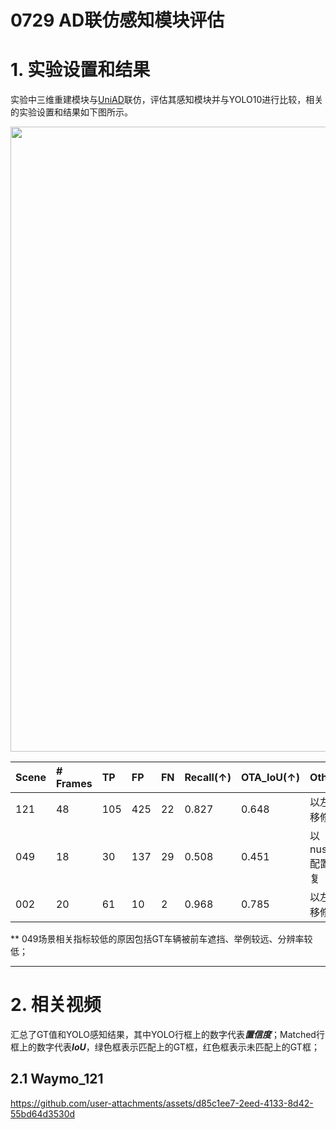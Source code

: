 # 0729 AD联仿感知模块评估

# 1. 实验设置和结果
实验中三维重建模块与[UniAD](https://arxiv.org/abs/2212.10156)联仿，评估其感知模块并与YOLO10进行比较，相关的实验设置和结果如下图所示。

<div align=center>
<img src="https://github.com/user-attachments/assets/57ad0ca1-4398-4f54-8bd2-e3d552dec6b8" width="1000px">
</div>


| Scene   | # Frames  |   TP |   FP |    FN |    Recall(↑) |   OTA_IoU(↑) | Other |
|:----------|:----------|:------|:--------|:--------|:--------|:--------|:--------|
| 121   | 48 |   105 |  425   |  22 | 0.827 | 0.648 | 以左右平移修复
| 049   | 18 |   30  |  137   |  29 | 0.508 | 0.451 | 以nuscenes配置为修复
| 002   | 20 |   61  |  10    |  2  | 0.968 | 0.785 | 以左右平移修复

** 049场景相关指标较低的原因包括GT车辆被前车遮挡、举例较远、分辨率较低；

---


# 2. 相关视频
汇总了GT值和YOLO感知结果，其中YOLO行框上的数字代表***置信度***；Matched行框上的数字代表***IoU***，绿色框表示匹配上的GT框，红色框表示未匹配上的GT框；

## 2.1 Waymo_121 

https://github.com/user-attachments/assets/d85c1ee7-2eed-4133-8d42-55bd64d3530d






